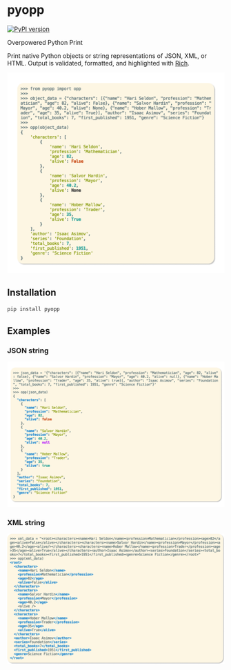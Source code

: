 # pyopp

[![PyPI version](https://badge.fury.io/py/pyopp.svg)](https://pypi.org/project/pyopp/)

Overpowered Python Print

Print native Python objects or string representations of JSON, XML, or HTML. Output is
validated, formatted, and highlighted with [Rich](https://github.com/Textualize/rich).

![Python object](https://github.com/waydegg/pyopp/raw/master/images/python_object.png)

## Installation

```bash
pip install pyopp
```

## Examples

### JSON string

![JSON string](https://github.com/waydegg/pyopp/raw/master/images/json_string.png)

### XML string

![XML string](https://github.com/waydegg/pyopp/raw/master/images/xml_example.png)

